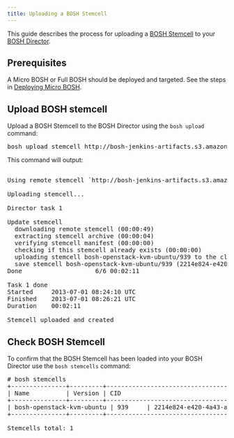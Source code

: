 ```yaml
---
title: Uploading a BOSH Stemcell
---
```


This guide describes the process for uploading a [BOSH Stemcell](http://docs.cloudfoundry.com/docs/running/bosh/components/stemcell.html) to your [BOSH Director](http://docs.cloudfoundry.com/docs/running/bosh/components/director.html).

## <a id="prerequisites"></a>Prerequisites ##

A Micro BOSH or Full BOSH should be deployed and targeted. See the steps in [Deploying Micro BOSH](deploying_microbosh.html).

## <a id="upload_stemcell"></a>Upload BOSH stemcell ###

Upload a BOSH Stemcell to the BOSH Director using the `bosh upload` command:

<pre class="terminal">
bosh upload stemcell http://bosh-jenkins-artifacts.s3.amazonaws.com/bosh-stemcell/openstack/bosh-stemcell-latest-openstack-kvm-ubuntu.tgz
</pre>

This command will output:

<pre class="terminal">

Using remote stemcell `http://bosh-jenkins-artifacts.s3.amazonaws.com/bosh-stemcell/openstack/bosh-stemcell-latest-openstack-kvm-ubuntu.tgz'

Uploading stemcell...

Director task 1

Update stemcell
  downloading remote stemcell (00:00:49)
  extracting stemcell archive (00:00:04)
  verifying stemcell manifest (00:00:00)
  checking if this stemcell already exists (00:00:00)
  uploading stemcell bosh-openstack-kvm-ubuntu/939 to the cloud (00:00:27)
  save stemcell bosh-openstack-kvm-ubuntu/939 (2214e824-e420-4a43-ac81-b6f600f25f80) (00:00:00)
Done                    6/6 00:02:11

Task 1 done
Started		2013-07-01 08:24:10 UTC
Finished	2013-07-01 08:26:21 UTC
Duration	00:02:11

Stemcell uploaded and created
</pre>

## <a id="check_stemcell"></a>Check BOSH Stemcell ###

To confirm that the BOSH Stemcell has been loaded into your BOSH Director use the `bosh stemcells` command:

<pre class="terminal">
# bosh stemcells
+---------------+---------+--------------------------------------+
| Name          | Version | CID                                  |
+---------------+---------+--------------------------------------+
| bosh-openstack-kvm-ubuntu | 939     | 2214e824-e420-4a43-ac81-b6f600f25f80 |
+---------------+---------+--------------------------------------+

Stemcells total: 1
</pre>


